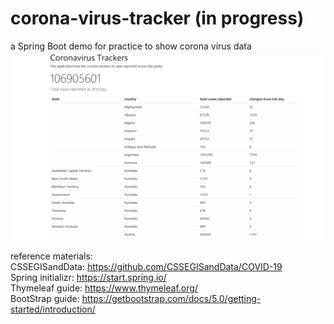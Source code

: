 # corona-virus-tracker (in progress)
a Spring Boot demo for practice to show corona virus data
![demo.png](https://github.com/bluzoey/image-for-markdown/blob/main/corona%20virus%20tracker/demo.png)  

reference materials:  
CSSEGISandData: https://github.com/CSSEGISandData/COVID-19  
Spring initializr: https://start.spring.io/  
Thymeleaf guide: https://www.thymeleaf.org/  
BootStrap guide: https://getbootstrap.com/docs/5.0/getting-started/introduction/

